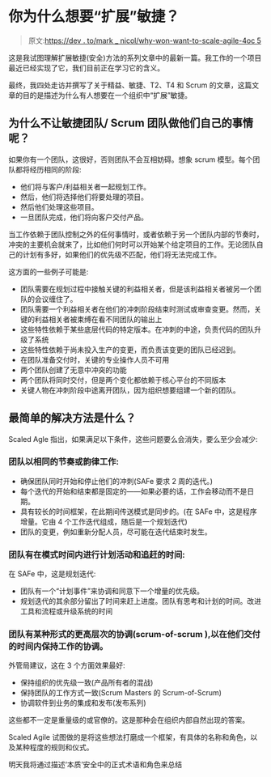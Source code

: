 # 你为什么想要“扩展”敏捷？

> 原文:[https://dev . to/mark _ nicol/why-won-want-to-scale-agile-4oc 5](https://dev.to/mark_nicol/why-would-you-want-to-scale-agile-4oc5)

这是我试图理解扩展敏捷(安全)方法的系列文章中的最新一篇。我工作的一个项目最近已经实现了它，我们目前正在学习它的含义。

最终，我四处走访并撰写了关于精益、敏捷、T2、T4 和 Scrum 的文章，这篇文章的目的是描述为什么有人想要在一个组织中“扩展”敏捷。

## 为什么不让敏捷团队/ Scrum 团队做他们自己的事情呢？

如果你有一个团队，这很好，否则团队不会互相妨碍。想象 scrum 模型。每个团队都将经历相同的阶段:

*   他们将与客户/利益相关者一起规划工作。
*   然后，他们将选择他们将要处理的项目。
*   然后他们处理这些项目。
*   一旦团队完成，他们将向客户交付产品。

当工作依赖于团队控制之外的任何事情时，或者依赖于另一个团队内部的节奏时，冲突的主要机会就来了，比如他们何时可以开始某个给定项目的工作。无论团队自己的计划有多好，如果他们的优先级不匹配，他们将无法完成工作。

这方面的一些例子可能是:

*   团队需要在规划过程中接触关键的利益相关者，但是该利益相关者被另一个团队的会议缠住了。
*   团队需要一个利益相关者在他们的冲刺阶段结束时测试或审查变更。然而，关键的利益相关者被束缚在看不同团队的输出上
*   这些特性依赖于某些底层代码的特定版本。在冲刺的中途，负责代码的团队升级了系统
*   这些特性依赖于尚未投入生产的变更，而负责该变更的团队已经迟到。
*   在团队准备交付时，关键的专业操作人员不可用
*   两个团队创建了无意中冲突的功能
*   两个团队将同时交付，但是两个变化都依赖于核心平台的不同版本
*   关键人物在冲刺阶段中途离开团队，因为组织想要组建一个新的团队。

## 最简单的解决方法是什么？

Scaled Agle 指出，如果满足以下条件，这些问题要么会消失，要么至少会减少:

### 团队以相同的节奏或韵律工作:

*   确保团队同时开始和停止他们的冲刺(SAFe 要求 2 周的迭代。)
*   每个迭代的开始和结束都是固定的——如果必要的话，工作会移动而不是日期。
*   具有较长的时间框架，在此期间传送模式是同步的。(在 SAFe 中，这是程序增量。它由 4 个工作迭代组成，随后是一个规划迭代)
*   团队的变更，例如重新分配人员，尽可能在迭代结束时发生。

### 团队有在模式时间内进行计划活动和追赶的时间:

在 SAFe 中，这是规划迭代:

*   团队有一个“计划事件”来协调和同意下一个增量的优先级。
*   规划迭代的其余部分留出了时间来赶上进度。团队有思考和计划的时间。改进工具和流程或升级系统的时间

### 团队有某种形式的更高层次的协调(scrum-of-scrum ),以在他们交付的时间内保持工作的协调。

外管局建议，这在 3 个方面效果最好:

*   保持组织的优先级一致(产品所有者的混战)
*   保持团队的工作方式一致(Scrum Masters 的 Scrum-of-Scrum)
*   协调软件到业务的集成和发布(发布系列)

这些都不一定是重量级的或官僚的。这是那种会在组织内部自然出现的答案。

Scaled Agile 试图做的是将这些想法打磨成一个框架，有具体的名称和角色，以及某种程度的规则和仪式。

明天我将通过描述‘本质’安全中的正式术语和角色来总结